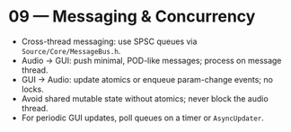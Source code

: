 # 09 — Messaging & Concurrency

- Cross-thread messaging: use SPSC queues via `Source/Core/MessageBus.h`.
- Audio → GUI: push minimal, POD-like messages; process on message thread.
- GUI → Audio: update atomics or enqueue param-change events; no locks.
- Avoid shared mutable state without atomics; never block the audio thread.
- For periodic GUI updates, poll queues on a timer or `AsyncUpdater`.

